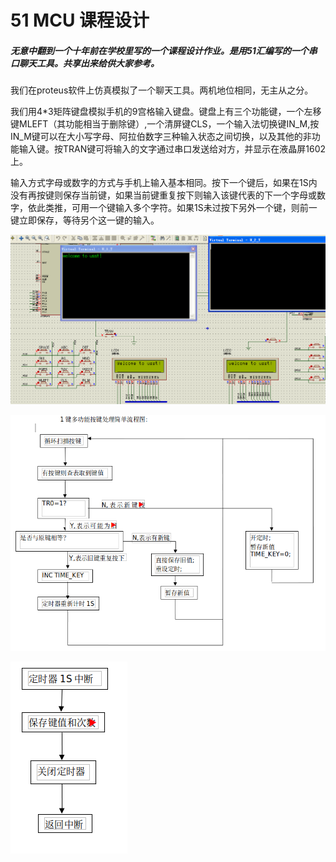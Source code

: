 # 51 MCU 课程设计



##### 无意中翻到一个十年前在学校里写的一个课程设计作业。是用51汇编写的一个串口聊天工具。共享出来给供大家参考。



我们在proteus软件上仿真模拟了一个聊天工具。两机地位相同，无主从之分。

我们用4*3矩阵键盘模拟手机的9宫格输入键盘。键盘上有三个功能键，一个左移键MLEFT（其功能相当于删除键）,一个清屏键CLS，一个输入法切换键IN_M,按IN_M键可以在大小写字母、阿拉伯数字三种输入状态之间切换，以及其他的非功能输入键。按TRAN键可将输入的文字通过串口发送给对方，并显示在液晶屏1602上。

​	输入方式字母或数字的方式与手机上输入基本相同。按下一个键后，如果在1S内没有再按键则保存当前键，如果当前键重复按下则输入该键代表的下一个字母或数字，依此类推，可用一个键输入多个字符。如果1S未过按下另外一个键，则前一键立即保存，等待另个这一键的输入。

![image](./image.png)



![image](./flow.png)



![isr](isr.png)





